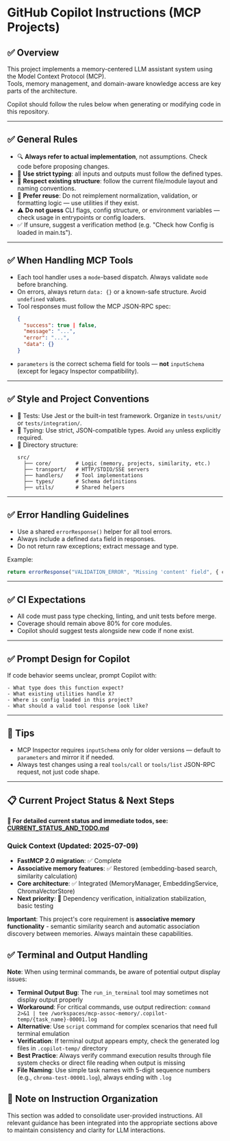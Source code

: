 # GitHub Copilot Instructions (MCP Projects)

## ✅ Overview

This project implements a memory-centered LLM assistant system using the Model Context Protocol (MCP).  
Tools, memory management, and domain-aware knowledge access are key parts of the architecture.

Copilot should follow the rules below when generating or modifying code in this repository.

---

## ✅ General Rules

- 🔍 **Always refer to actual implementation**, not assumptions. Check code before proposing changes.
- 🧱 **Use strict typing**: all inputs and outputs must follow the defined types.
- 📄 **Respect existing structure**: follow the current file/module layout and naming conventions.
- 🔁 **Prefer reuse**: Do not reimplement normalization, validation, or formatting logic — use utilities if they exist.
- ⚠️ **Do not guess** CLI flags, config structure, or environment variables — check usage in entrypoints or config loaders.
- ✅ If unsure, suggest a verification method (e.g. "Check how Config is loaded in main.ts").

---

## ✅ When Handling MCP Tools

- Each tool handler uses a `mode`-based dispatch. Always validate `mode` before branching.
- On errors, always return `data: {}` or a known-safe structure. Avoid `undefined` values.
- Tool responses must follow the MCP JSON-RPC spec:
  ```json
  {
    "success": true | false,
    "message": "...",
    "error": "...",
    "data": {}
  }
  ```
- `parameters` is the correct schema field for tools — **not** `inputSchema` (except for legacy Inspector compatibility).

---

## ✅ Style and Project Conventions

- 🧪 Tests: Use Jest or the built-in test framework. Organize in `tests/unit/` or `tests/integration/`.
- 🧾 Typing: Use strict, JSON-compatible types. Avoid `any` unless explicitly required.
- 📁 Directory structure:
  ```
  src/
    ├── core/        # Logic (memory, projects, similarity, etc.)
    ├── transport/   # HTTP/STDIO/SSE servers
    ├── handlers/    # Tool implementations
    ├── types/       # Schema definitions
    ├── utils/       # Shared helpers
  ```

---

## ✅ Error Handling Guidelines

- Use a shared `errorResponse()` helper for all tool errors.
- Always include a defined `data` field in responses.
- Do not return raw exceptions; extract message and type.

Example:

```ts
return errorResponse("VALIDATION_ERROR", "Missing 'content' field", { content: "" });
```

---

## ✅ CI Expectations

- All code must pass type checking, linting, and unit tests before merge.
- Coverage should remain above 80% for core modules.
- Copilot should suggest tests alongside new code if none exist.

---

## ✅ Prompt Design for Copilot

If code behavior seems unclear, prompt Copilot with:

```
- What type does this function expect?
- What existing utilities handle X?
- Where is config loaded in this project?
- What should a valid tool response look like?
```

---

## 🧩 Tips

- MCP Inspector requires `inputSchema` only for older versions — default to `parameters` and mirror it if needed.
- Always test changes using a real `tools/call` or `tools/list` JSON-RPC request, not just code shape.

---

## 📋 Current Project Status & Next Steps

**🔗 For detailed current status and immediate todos, see: [CURRENT_STATUS_AND_TODO.md](../CURRENT_STATUS_AND_TODO.md)**

### Quick Context (Updated: 2025-07-09)
- **FastMCP 2.0 migration**: ✅ Complete
- **Associative memory features**: ✅ Restored (embedding-based search, similarity calculation)
- **Core architecture**: ✅ Integrated (MemoryManager, EmbeddingService, ChromaVectorStore)
- **Next priority**: 🔧 Dependency verification, initialization stabilization, basic testing

**Important**: This project's core requirement is **associative memory functionality** - semantic similarity search and automatic association discovery between memories. Always maintain these capabilities.

## ✅ Terminal and Output Handling

**Note**: When using terminal commands, be aware of potential output display issues:

- **Terminal Output Bug**: The `run_in_terminal` tool may sometimes not display output properly
- **Workaround**: For critical commands, use output redirection: `command 2>&1 | tee /workspaces/mcp-assoc-memory/.copilot-temp/{task_name}-00001.log`
- **Alternative**: Use `script` command for complex scenarios that need full terminal emulation
- **Verification**: If terminal output appears empty, check the generated log files in `.copilot-temp/` directory
- **Best Practice**: Always verify command execution results through file system checks or direct file reading when output is missing
- **File Naming**: Use simple task names with 5-digit sequence numbers (e.g., `chroma-test-00001.log`), always ending with `.log`

## 📝 Note on Instruction Organization

This section was added to consolidate user-provided instructions. All relevant guidance has been integrated into the appropriate sections above to maintain consistency and clarity for LLM interactions.